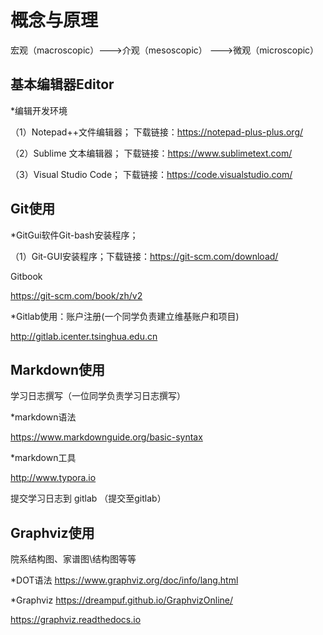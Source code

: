 # 概念与原理

宏观（macroscopic）--->介观（mesoscopic） --->微观（microscopic）

## 基本编辑器Editor

*编辑开发环境

（1）Notepad++文件编辑器； 下载链接：https://notepad-plus-plus.org/ 

（2）Sublime 文本编辑器； 下载链接：https://www.sublimetext.com/

（3）Visual Studio Code； 下载链接：https://code.visualstudio.com/

## Git使用

*GitGui软件Git-bash安装程序；

 （1）Git-GUI安装程序；下载链接：https://git-scm.com/download/

Gitbook

 https://git-scm.com/book/zh/v2

*Gitlab使用：账户注册(一个同学负责建立维基账户和项目)

http://gitlab.icenter.tsinghua.edu.cn

## Markdown使用 

学习日志撰写（一位同学负责学习日志撰写）

*markdown语法

https://www.markdownguide.org/basic-syntax

*markdown工具

http://www.typora.io

提交学习日志到 gitlab （提交至gitlab）

## Graphviz使用

院系结构图、家谱图\结构图等等

*DOT语法
https://www.graphviz.org/doc/info/lang.html

*Graphviz
https://dreampuf.github.io/GraphvizOnline/

https://graphviz.readthedocs.io
